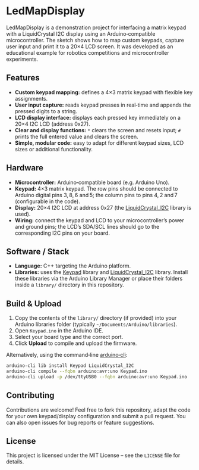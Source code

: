 # LedMapDisplay

LedMapDisplay is a demonstration project for interfacing a matrix keypad with a LiquidCrystal I2C display using an Arduino‑compatible microcontroller.  The sketch shows how to map custom keypads, capture user input and print it to a 20×4 LCD screen.  It was developed as an educational example for robotics competitions and microcontroller experiments.

## Features

- **Custom keypad mapping:** defines a 4×3 matrix keypad with flexible key assignments.
- **User input capture:** reads keypad presses in real‑time and appends the pressed digits to a string.
- **LCD display interface:** displays each pressed key immediately on a 20×4 I2C LCD (address 0x27).
- **Clear and display functions:** `*` clears the screen and resets input; `#` prints the full entered value and clears the screen.
- **Simple, modular code:** easy to adapt for different keypad sizes, LCD sizes or additional functionality.

## Hardware

- **Microcontroller:** Arduino‑compatible board (e.g. Arduino Uno).
- **Keypad:** 4×3 matrix keypad.  The row pins should be connected to Arduino digital pins 3, 8, 6 and 5; the column pins to pins 4, 2 and 7 (configurable in the code).
- **Display:** 20×4 I2C LCD at address 0x27 (the [LiquidCrystal_I2C](https://github.com/fdebrabander/Arduino-LiquidCrystal-I2C-library) library is used).
- **Wiring:** connect the keypad and LCD to your microcontroller’s power and ground pins; the LCD’s SDA/SCL lines should go to the corresponding I2C pins on your board.

## Software / Stack

- **Language:** C++ targeting the Arduino platform.
- **Libraries:** uses the [Keypad](https://playground.arduino.cc/Code/Keypad/) library and [LiquidCrystal_I2C](https://github.com/fdebrabander/Arduino-LiquidCrystal-I2C-library) library.  Install these libraries via the Arduino Library Manager or place their folders inside a `library/` directory in this repository.

## Build & Upload

1. Copy the contents of the `library/` directory (if provided) into your Arduino libraries folder (typically `~/Documents/Arduino/libraries`).
2. Open `Keypad.ino` in the Arduino IDE.
3. Select your board type and the correct port.
4. Click **Upload** to compile and upload the firmware.

Alternatively, using the command‑line [arduino‑cli](https://arduino.github.io/arduino-cli/latest/installation/):

```bash
arduino-cli lib install Keypad LiquidCrystal_I2C
arduino-cli compile --fqbn arduino:avr:uno Keypad.ino
arduino-cli upload -p /dev/ttyUSB0 --fqbn arduino:avr:uno Keypad.ino
```

## Contributing

Contributions are welcome!  Feel free to fork this repository, adapt the code for your own keypad/display configuration and submit a pull request.  You can also open issues for bug reports or feature suggestions.

## License

This project is licensed under the MIT License – see the `LICENSE` file for details.
